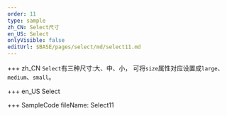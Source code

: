 ```yaml
--- 
order: 11
type: sample
zh_CN: Select尺寸
en_US: Select
onlyVisible: false
editUrl: $BASE/pages/select/md/select11.md
---
```


+++ zh_CN
<Code>Select</Code>有三种尺寸:大、中、小， 可将<Code>size</Code>属性对应设置成<Code>large</Code>、 <Code>medium</Code>、<Code>small</Code>。


+++ en_US
Select

+++ SampleCode
fileName: Select11
